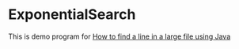 # ExponentialSearch

This is demo program for [How to find a line in a large file using Java](http://nowavewater.blogspot.com/2016/05/how-to-find-line-in-large-file-using.htmld)
